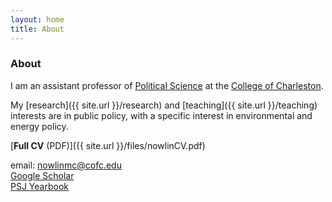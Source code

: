 ```yaml
---
layout: home
title: About 
---
```


### About
I am an assistant professor of [Political Science](http://polisci.cofc.edu/) at the [College of Charleston](http://cofc.edu/). 

<!--and a research fellow with the [Initiative for Public Choice and Market Process](http://sb.cofc.edu/centers/publicchoice/).-->

My [research]({{ site.url }}/research) and [teaching]({{ site.url }}/teaching) interests are in public policy, with a specific interest in environmental and energy policy.

[__Full CV__ (PDF)]({{ site.url }}/files/nowlinCV.pdf)

email: [nowlinmc@cofc.edu](mailto:nowlinmc@cofc.edu)  
[Google Scholar](https://scholar.google.com/citations?user=xu7Y7_QAAAAJ&hl=en)  
[PSJ Yearbook](http://psjyearbook.com/person/details/c0cf853b52c029b27f7abc42f837b46086b7)



	
	
	
	
	

	
	
	
	
	
	
	
	
	
	

